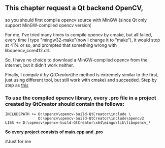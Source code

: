 ## This chapter request a Qt backend OpenCV, 
so you should first compile opencv source with MinGW (since Qt only support MinGW-compiled opencv version)

For me, I've tried many times to compile opencv by cmake,
but all failed, every time I type "mingw32-make"(now I change it to "make"),
it would stop at 41% or so, and prompted that something wrong with libopencv_core412.dll.

So, I have no choice to download a MinGW-compiled opencv from the internet,
but it didn't work neither.

Finally, I *compile it by QtCreator*(the method is extremely similar to the first, just using different tool, but still work with cmake)
and succeeded.
Step by step as [this](https://blog.csdn.net/scien2011/article/details/52830794)

### To use the compiled opencv library, every .pro file in a project created by QtCreator should contain the follows:
```
INCLUDEPATH += D:\opencv\opencv-build-QtCreator\include \
               D:\opencv\opencv-build-QtCreator\include\opencv2
LIBS += D:\opencv\opencv-build-QtCreator\x64\mingw\lib\libopencv_*
```
**So every project consists of main.cpp and .pro**

#Just for me
